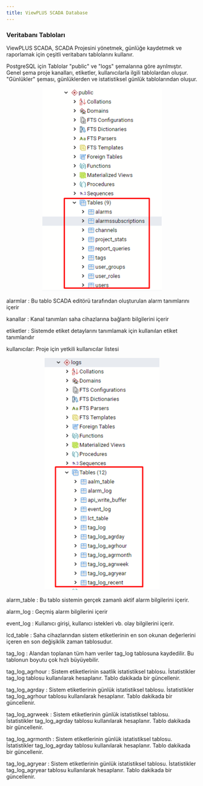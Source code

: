 ```yaml
---
title: ViewPLUS SCADA Database
---
```


### Veritabanı Tabloları

ViewPLUS SCADA, SCADA Projesini yönetmek, günlüğe kaydetmek ve raporlamak için çeşitli veritabanı tablolarını kullanır.

PostgreSQL için Tablolar "public" ve "logs" şemalarına göre ayrılmıştır. Genel şema proje kanalları, etiketler, kullanıcılarla ilgili tablolardan oluşur. "Günlükler" şeması, günlüklerden ve istatistiksel günlük tablolarından oluşur.

<center>

![ViewPLUS-SCADA-Database-01](/img/ViewPLUS-SCADA-Database-01.png)

</center>

alarmlar : Bu tablo SCADA editörü tarafından oluşturulan alarm tanımlarını içerir

kanallar : Kanal tanımları saha cihazlarına bağlantı bilgilerini içerir

etiketler : Sistemde etiket detaylarını tanımlamak için kullanılan etiket tanımlarıdır

kullanıcılar: Proje için yetkili kullanıcılar listesi

<center>

![ViewPLUS-SCADA-Database-02](/img/ViewPLUS-SCADA-Database-02.png)

</center>

alarm_table : Bu tablo sistemin gerçek zamanlı aktif alarm bilgilerini içerir.

alarm_log : Geçmiş alarm bilgilerini içerir

event_log : Kullanıcı girişi, kullanıcı istekleri vb. olay bilgilerini içerir.

lcd_table : Saha cihazlarından sistem etiketlerinin en son okunan değerlerini içeren en son değişiklik zaman tablosudur.

tag_log : Alandan toplanan tüm ham veriler tag_log tablosuna kaydedilir. Bu tablonun boyutu çok hızlı büyüyebilir.

tag_log_agrhour : Sistem etiketlerinin saatlik istatistiksel tablosu. İstatistikler tag_log tablosu kullanılarak hesaplanır. Tablo dakikada bir güncellenir.

tag_log_agrday : Sistem etiketlerinin günlük istatistiksel tablosu. İstatistikler tag_log_agrhour tablosu kullanılarak hesaplanır. Tablo dakikada bir güncellenir.

tag_log_agrweek : Sistem etiketlerinin günlük istatistiksel tablosu. İstatistikler tag_log_agrday tablosu kullanılarak hesaplanır. Tablo dakikada bir güncellenir.

tag_log_agrmonth : Sistem etiketlerinin günlük istatistiksel tablosu. İstatistikler tag_log_agrday tablosu kullanılarak hesaplanır. Tablo dakikada bir güncellenir.

tag_log_agryear : Sistem etiketlerinin günlük istatistiksel tablosu. İstatistikler tag_log_agryear tablosu kullanılarak hesaplanır. Tablo dakikada bir güncellenir.